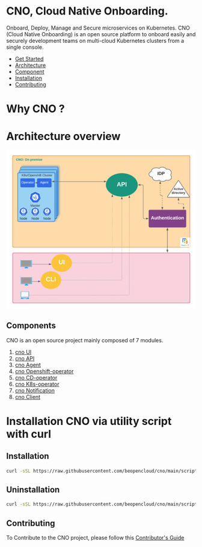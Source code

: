 # CNO, Cloud Native Onboarding.
Onboard, Deploy, Manage and Secure microservices on Kubernetes.
CNO (Cloud Native Onboarding) is an open source platform to onboard easily and securely development teams on multi-cloud Kubernetes clusters from a single console.

* [Get Started](#Installation)
* [Architecture](#Architecture)
* [Component](#Component)
* [Installation](#Installation)
* [Contributing](#Contributing)
# Why CNO ?



# Architecture overview
![Architecture](image/externals.png)
## Components
CNO is an open source project mainly composed of 7 modules.
1. [cno UI](https://github.com/beopencloud/cno-ui-template)
2. [cno API](https://github.com/beopencloud/cno-api)
3. [cno Agent](https://github.com/beopencloud/cno-agent)
4. [cno Openshift-operator](https://github.com/beopencloud/cno-openshift-operator)
5. [cno CD-operator](https://github.com/beopencloud/cno-cd)
6. [cno K8s-operator](https://github.com/beopencloud/cno-kubernetes-operator)
7. [cno Notification](https://github.com/beopencloud/cno-notification)
7. [cno Client](https://github.com/beopencloud/cnoctl)
   
# Installation CNO via utility script with curl
## Installation
```bash
curl -sSL https://raw.githubusercontent.com/beopencloud/cno/main/scripts/install.sh | sh
```
## Uninstallation
 ```bash
curl -sSL https://raw.githubusercontent.com/beopencloud/cno/main/scripts/uninstall.sh | sh
```

## Contributing
To Contribute to the CNO project, please follow this [Contributor's Guide](https://github.com/beopencloud/cno/tree/main/contributor_guide)


